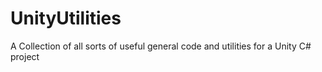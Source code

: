# UnityUtilities
A Collection of all sorts of useful general code and utilities for a Unity C# project
